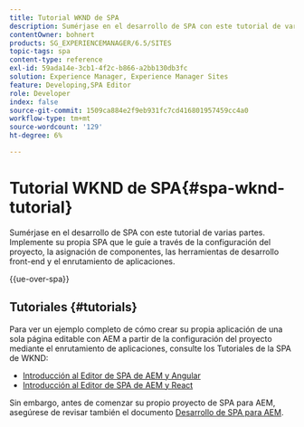 ```yaml
---
title: Tutorial WKND de SPA
description: Sumérjase en el desarrollo de SPA con este tutorial de varias partes. Implemente su propia SPA que le guíe a través de la configuración del proyecto, la asignación de componentes, las herramientas de desarrollo front-end y el enrutamiento de aplicaciones.
contentOwner: bohnert
products: SG_EXPERIENCEMANAGER/6.5/SITES
topic-tags: spa
content-type: reference
exl-id: 59ada14e-3cb1-4f2c-b866-a2bb130db3fc
solution: Experience Manager, Experience Manager Sites
feature: Developing,SPA Editor
role: Developer
index: false
source-git-commit: 1509ca884e2f9eb931fc7cd416801957459cc4a0
workflow-type: tm+mt
source-wordcount: '129'
ht-degree: 6%

---
```



# Tutorial WKND de SPA{#spa-wknd-tutorial}

Sumérjase en el desarrollo de SPA con este tutorial de varias partes. Implemente su propia SPA que le guíe a través de la configuración del proyecto, la asignación de componentes, las herramientas de desarrollo front-end y el enrutamiento de aplicaciones.

{{ue-over-spa}}

## Tutoriales {#tutorials}

Para ver un ejemplo completo de cómo crear su propia aplicación de una sola página editable con AEM a partir de la configuración del proyecto mediante el enrutamiento de aplicaciones, consulte los Tutoriales de la SPA de WKND:

* [Introducción al Editor de SPA de AEM y Angular](https://experienceleague.adobe.com/docs/experience-manager-learn/getting-started-with-aem-headless/spa-editor/angular/overview.html?lang=es)
* [Introducción al Editor de SPA de AEM y React](https://experienceleague.adobe.com/docs/experience-manager-learn/getting-started-with-aem-headless/spa-editor/react/overview.html?lang=es)

Sin embargo, antes de comenzar su propio proyecto de SPA para AEM, asegúrese de revisar también el documento [Desarrollo de SPA para AEM](/help/sites-developing/spa-architecture.md).
